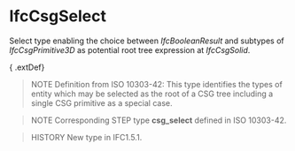 # IfcCsgSelect

Select type enabling the choice between _IfcBooleanResult_ and subtypes of _IfcCsgPrimitive3D_ as potential root tree expression at _IfcCsgSolid_.

{ .extDef}
> NOTE  Definition from ISO 10303-42:
> This type identifies the types of entity which may be selected as the root of a CSG tree including a single CSG primitive as a special case.

> NOTE  Corresponding STEP type **csg_select** defined in ISO 10303-42.

> HISTORY  New type in IFC1.5.1.
